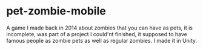 # pet-zombie-mobile
A game I made back in 2014 about zombies that you can have as pets, it is incomplete, was part of a project I could'nt finished, it supposed to have famous people as zombie pets as well as regular zombies.  I made it in Unity.

